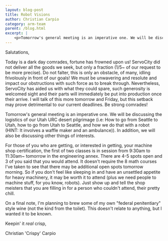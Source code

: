 ```yaml
---
layout: blog-post
title: Robot Visions
author: Christian Carpio
category: arm-team
parent: /blog.html
excerpt: |
    <p>Tomorrow's general meeting is an imperative one. We will be discussing the logistics of our Utah URC desert pilgrimage (i.e: How to go from Seattle to Utah, how to go from Utah to Seattle, and how we do that with a robot (HINT: It involves a waffle maker and an ambulance)). In addition, we will also be discussing other things of interests.</p>
---
```


Salutations,

Today is a dark day comrades, fortune has frowned upon us! ServoCity did not deliver all the goods we seek, but only a fraction (1/5~ of our request to be more precise). Do not falter, this is only an obstacle, of many, idling frivolously in front of our goals! We must be unwavering and resolute and impact our obstructions with such force as to break through. Nevertheless, ServoCity has aided us with what they could spare, such generosity is welcomed sight and their parts will immediately be put into production once their arrive. I will talk of this more tomorrow and Friday, but this setback may prove detrimental to our current deadlines. Be strong comrades!  

Tomorrow's general meeting is an imperative one. We will be discussing the logistics of our Utah URC desert pilgrimage (i.e: How to go from Seattle to Utah, how to go from Utah to Seattle, and how we do that with a robot (HINT: It involves a waffle maker and an ambulance)). In addition, we will also be discussing other things of interests. 

For those of you who are getting, or interested in getting, your machine shop certification, the first of two classes is in session from 9:30am to 11:30am~ tomorrow in the engineering annex. There are 4-5 spots open and 3 of you said that you would attend. It doesn't require the 8 math courses I've taken to see that there may be additional open spots tomorrow morning. So if you don't feel like sleeping in and have an unsettled appetite for heavy machinery, it may be worth it to attend (plus we need people to machine stuff, for you know, robots). Just show up and tell the shop meisters that you are filling in for a person who couldn't attend, their pretty chill.

On a final note, I'm planning to brew some of my own "federal penitentiary" style wine (not the kind from the toilet). This doesn't relate to anything, but I wanted it to be known. 

Keepin' it *real* crisp,

Christian 'Crispy' Carpio   